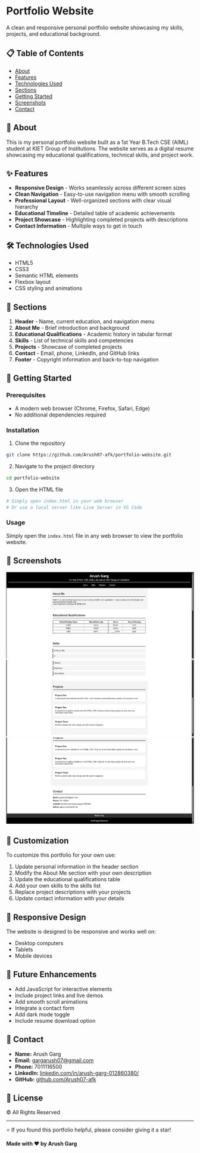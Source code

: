 # Portfolio Website

A clean and responsive personal portfolio website showcasing my skills, projects, and educational background.

## 📋 Table of Contents

- [About](#about)
- [Features](#features)
- [Technologies Used](#technologies-used)
- [Sections](#sections)
- [Getting Started](#getting-started)
- [Screenshots](#screenshots)
- [Contact](#contact)

## 🎯 About

This is my personal portfolio website built as a 1st Year B.Tech CSE (AIML) student at KIET Group of Institutions. The website serves as a digital resume showcasing my educational qualifications, technical skills, and project work.

## ✨ Features

- **Responsive Design** - Works seamlessly across different screen sizes
- **Clean Navigation** - Easy-to-use navigation menu with smooth scrolling
- **Professional Layout** - Well-organized sections with clear visual hierarchy
- **Educational Timeline** - Detailed table of academic achievements
- **Project Showcase** - Highlighting completed projects with descriptions
- **Contact Information** - Multiple ways to get in touch

## 🛠️ Technologies Used

- HTML5
- CSS3
- Semantic HTML elements
- Flexbox layout
- CSS styling and animations

## 📑 Sections

1. **Header** - Name, current education, and navigation menu
2. **About Me** - Brief introduction and background
3. **Educational Qualifications** - Academic history in tabular format
4. **Skills** - List of technical skills and competencies
5. **Projects** - Showcase of completed projects
6. **Contact** - Email, phone, LinkedIn, and GitHub links
7. **Footer** - Copyright information and back-to-top navigation

## 🚀 Getting Started

### Prerequisites

- A modern web browser (Chrome, Firefox, Safari, Edge)
- No additional dependencies required

### Installation

1. Clone the repository
```bash
git clone https://github.com/Arush07-afk/portfolio-website.git
```

2. Navigate to the project directory
```bash
cd portfolio-website
```

3. Open the HTML file
```bash
# Simply open index.html in your web browser
# Or use a local server like Live Server in VS Code
```

### Usage

Simply open the `index.html` file in any web browser to view the portfolio website.

## 📸 Screenshots
![alt text](image.png)
![alt text](image-1.png)
![alt text](image-2.png)

## 🎨 Customization

To customize this portfolio for your own use:

1. Update personal information in the header section
2. Modify the About Me section with your own description
3. Update the educational qualifications table
4. Add your own skills to the skills list
5. Replace project descriptions with your projects
6. Update contact information with your details

## 📱 Responsive Design

The website is designed to be responsive and works well on:
- Desktop computers
- Tablets
- Mobile devices

## 🔮 Future Enhancements

- Add JavaScript for interactive elements
- Include project links and live demos
- Add smooth scroll animations
- Integrate a contact form
- Add dark mode toggle
- Include resume download option

## 📧 Contact

- **Name:** Arush Garg
- **Email:** gargarush07@gmail.com
- **Phone:** 7011116500
- **LinkedIn:** [linkedin.com/in/arush-garg-012860380/](https://linkedin.com/in/arush-garg-012860380/)
- **GitHub:** [github.com/Arush07-afk](https://github.com/Arush07-afk)

## 📄 License

© All Rights Reserved 

---

⭐ If you found this portfolio helpful, please consider giving it a star!

**Made with ❤️ by Arush Garg**
